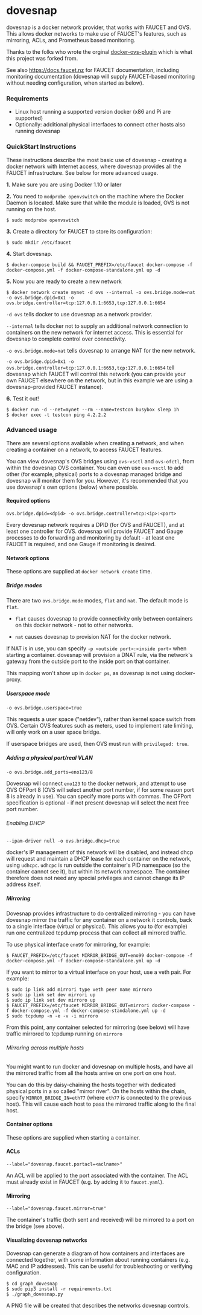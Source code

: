 dovesnap
=================

dovesnap is a docker network provider, that works with FAUCET and OVS. This allows docker networks to make use of FAUCET's features, such as mirroring, ACLs, and Prometheus based monitoring.

Thanks to the folks who wrote the orginal [docker-ovs-plugin](https://github.com/gopher-net/docker-ovs-plugin) which is what this project was forked from.

See also https://docs.faucet.nz for FAUCET documentation, including monitoring documentation (dovesnap will supply FAUCET-based monitoring without needing configuration, when started as below).

### Requirements

* Linux host running a supported version docker (x86 and Pi are supported)
* Optionally: additional physical interfaces to connect other hosts also running dovesnap

### QuickStart Instructions

These instructions describe the most basic use of dovesnap - creating a docker network with Internet access, where dovesnap provides all the FAUCET infrastructure. See below for more advanced usage.

**1.** Make sure you are using Docker 1.10 or later

**2.** You need to `modprobe openvswitch` on the machine where the Docker Daemon is located. Make sure that while the module is loaded, OVS is not running on the host.

```
$ sudo modprobe openvswitch
```

**3.** Create a directory for FAUCET to store its configuration:

```
$ sudo mkdir /etc/faucet
```

**4.** Start dovesnap.

`$ docker-compose build && FAUCET_PREFIX=/etc/faucet docker-compose -f docker-compose.yml -f docker-compose-standalone.yml up -d`

**5.** Now you are ready to create a new network

```
$ docker network create mynet -d ovs --internal -o ovs.bridge.mode=nat -o ovs.bridge.dpid=0x1 -o ovs.bridge.controller=tcp:127.0.0.1:6653,tcp:127.0.0.1:6654
```

`-d ovs` tells docker to use dovesnap as a network provider.

`--internal` tells docker not to supply an additional network connection to containers on the new network for internet access. This is essential for dovesnap to complete control over connectivity.

`-o ovs.bridge.mode=nat` tells dovesnap to arrange NAT for the new network.

`-o ovs.bridge.dpid=0x1 -o ovs.bridge.controller=tcp:127.0.0.1:6653,tcp:127.0.0.1:6654` tell dovesnap which FAUCET will control this network (you can provide your own FAUCET elsewhere on the network, but in this example we are using a dovesnap-provided FAUCET instance).

**6.** Test it out!

```
$ docker run -d --net=mynet --rm --name=testcon busybox sleep 1h
$ docker exec -t testcon ping 4.2.2.2
```

### Advanced usage

There are several options available when creating a network, and when creating a container on a network, to access FAUCET features.

You can view dovesnap's OVS bridges using `ovs-vsctl` and `ovs-ofctl`, from within the dovesnap OVS container. You can even use `ovs-vsctl` to add other (for example, physical) ports to a dovesnap managed bridge and dovesnap will monitor them for you. However, it's recommended that you use dovesnap's own options (below) where possible.

#### Required options

`ovs.bridge.dpid=<dpid> -o ovs.bridge.controller=tcp:<ip>:<port>`

Every dovesnap network requires a DPID (for OVS and FAUCET), and at least one controller for OVS. dovesnap will provide FAUCET and Gauge processes to do forwarding and monitoring by default - at least one FAUCET is required, and one Gauge if monitoring is desired.

#### Network options

These options are supplied at `docker network create` time.

##### Bridge modes

There are two `ovs.bridge.mode` modes, `flat` and `nat`. The default mode is `flat`.

- `flat` causes dovesnap to provide connectivity only between containers on this docker network - not to other networks.

- `nat` causes dovesnap to provision NAT for the docker network.

If NAT is in use, you can specify `-p <outside port>:<inside port>` when starting a container. dovesnap will provision a DNAT rule, via the network's gateway from the outside port to the inside port on that container.

This mapping won't show up in `docker ps`, as dovesnap is not using docker-proxy.

##### Userspace mode

`-o ovs.bridge.userspace=true`

This requests a user space ("netdev"), rather than kernel space switch from OVS. Certain OVS features such as meters, used to implement rate limiting, will only work on a user space bridge.

If userspace bridges are used, then OVS must run with `privileged: true`.

##### Adding a physical port/real VLAN

`-o ovs.bridge.add_ports=eno123/8`

Dovesnap will connect `eno123` to the docker network, and attempt to use OVS OFPort 8 (OVS will select another port number, if for some reason port 8 is already in use). You can specify more ports with commas. The OFPort specification is optional - if not present dovesnap will select the next free port number.

###### Enabling DHCP

`--ipam-driver null -o ovs.bridge.dhcp=true`

docker's IP management of this network will be disabled, and instead dhcp will request and maintain a DHCP lease for each container on the network, using `udhcpc`. `udhcpc` is run outside the container's PID namespace (so the container cannot see it), but within its network namespace. The container therefore does not need any special privileges and cannot change its IP address itself.

##### Mirroring

Dovesnap provides infrastructure to do centralized mirroring - you can have dovesnap mirror the traffic for any container on a network it controls, back to a single interface (virtual or physical). This allows you to (for example) run one centralized tcpdump process that can collect all mirrored traffic.

To use physical interface `eno99` for mirroring, for example:

`$ FAUCET_PREFIX=/etc/faucet MIRROR_BRIDGE_OUT=eno99 docker-compose -f docker-compose.yml -f docker-compose-standalone.yml up -d`

If you want to mirror to a virtual interface on your host, use a veth pair. For example:

```
$ sudo ip link add mirrori type veth peer name mirroro
$ sudo ip link set dev mirrori up
$ sudo ip link set dev mirroro up
$ FAUCET_PREFIX=/etc/faucet MIRROR_BRIDGE_OUT=mirrori docker-compose -f docker-compose.yml -f docker-compose-standalone.yml up -d
$ sudo tcpdump -n -e -v -i mirroro
```

From this point, any container selected for mirroring (see below) will have traffic mirrored to tcpdump running on `mirroro`

###### Mirroring across multiple hosts

You might want to run docker and dovesnap on multiple hosts, and have all the mirrored traffic from all the hosts arrive on one port on one host.

You can do this by daisy-chaining the hosts together with dedicated physical ports in a so called "mirror river". On the hosts within the chain, specify `MIRROR_BRIDGE_IN=eth77` (where `eth77` is connected to the previous host). This will cause each host to pass the mirrored traffic along to the final host.

#### Container options

These options are supplied when starting a container.

#### ACLs

`--label="dovesnap.faucet.portacl=<aclname>"`

An ACL will be applied to the port associated with the container. The ACL must already exist in FAUCET (e.g. by adding it to `faucet.yaml`).

#### Mirroring

`--label="dovesnap.faucet.mirror=true"`

The container's traffic (both sent and received) will be mirrored to a port on the bridge (see above).

#### Visualizing dovesnap networks

Dovesnap can generate a diagram of how containers and interfaces are connected together, with some information about running containers (e.g. MAC and IP addresses). This can be useful for troubleshooting or verifying configuration.

```
$ cd graph_dovesnap
$ sudo pip3 install -r requirements.txt
$ ./graph_dovesnap.py
```

A PNG file will be created that describes the networks dovesnap controls.
